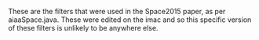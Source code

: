 These are the filters that were used in the Space2015 paper, as per aiaaSpace.java.  These were edited on the imac and so this specific version of these filters is unlikely to be anywhere else.

